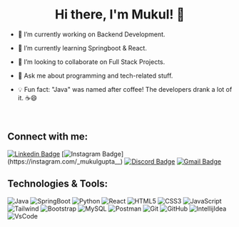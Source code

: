 <h1 align="center">Hi there, I'm Mukul! 👋</h1>

- 🔭 I’m currently working on Backend Development.

- 🌱 I’m currently learning Springboot & React.

- 👯 I’m looking to collaborate on Full Stack Projects.

- 💬 Ask me about programming and tech-related stuff.

- 💡 Fun fact:  "Java" was named after coffee! The developers drank a lot of it. ☕😄

<br />

## Connect with me:

[![Linkedin Badge](https://img.shields.io/badge/LinkedIn-0077B5?style=for-the-badge&logo=linkedin&logoColor=whitelink=https://www.linkedin.com/in/mukulgupta792)](https://www.linkedin.com/in/mukulgupta792)
[![Instagram Badge](https://img.shields.io/badge/Instagram-E4405F?style=for-the-badge&logo=instagram&logoColor=white&link=https://instagram.com/_mukulgupta__)](https://instagram.com/_mukulgupta__)
[![Discord Badge](https://img.shields.io/badge/Discord-5865F2?style=for-the-badge&logo=discord&logoColor=white&link=https://www.discord.com/users/784324639781814292)](https://www.discord.com/users/784324639781814292)
[![Gmail Badge](https://img.shields.io/badge/Gmail-D14836?style=for-the-badge&logo=gmail&logoColor=white&link=mailto:guptamukul220@gmail.com)](mailto:guptamukul220@gmail.com)

## Technologies & Tools:

![Java](https://img.shields.io/badge/Java-ED8B00?style=for-the-badge&logo=openjdk&logoColor=white)
![SpringBoot](https://img.shields.io/badge/Spring_Boot-6DB33F?style=for-the-badge&logo=spring-boot&logoColor=white)
![Python](https://img.shields.io/badge/python-3670A0?style=for-the-badge&logo=python&logoColor=ffdd54)
![React](https://img.shields.io/badge/-ReactJs-61DAFB?logo=react&logoColor=white&style=for-the-badge)
![HTML5](https://img.shields.io/badge/HTML5-E34F26?style=for-the-badge&logo=html5&logoColor=white)
![CSS3](https://img.shields.io/badge/CSS3-1572B6?style=for-the-badge&logo=css3&logoColor=white)
![JavaScript](https://img.shields.io/badge/JavaScript-323330?style=for-the-badge&logo=javascript&logoColor=F7DF1E)
![Tailwind](https://img.shields.io/badge/Tailwind_CSS-38B2AC?style=for-the-badge&logo=tailwind-css&logoColor=white)
![Bootstrap](https://img.shields.io/badge/Bootstrap-563D7C?style=for-the-badge&logo=bootstrap&logoColor=white)
![MySQL](https://img.shields.io/badge/MySQL-005C84?style=for-the-badge&logo=mysql&logoColor=white)
![Postman](https://img.shields.io/badge/Postman-FF6C37?style=for-the-badge&logo=Postman&logoColor=white)
![Git](https://img.shields.io/badge/GIT-E44C30?style=for-the-badge&logo=git&logoColor=white)
![GitHub](https://img.shields.io/badge/GitHub-100000?style=for-the-badge&logo=github&logoColor=white)
![IntellijIdea](https://img.shields.io/badge/IntelliJ_IDEA-000000.svg?style=for-the-badge&logo=intellij-idea&logoColor=white)
![VsCode](https://img.shields.io/badge/VSCode-0078D4?style=for-the-badge&logo=visual%20studio%20code&logoColor=white)



